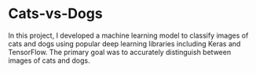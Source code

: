 # Cats-vs-Dogs
In this project, I developed a machine learning model to classify images of cats and dogs using popular deep learning libraries including Keras and TensorFlow. The primary goal was to accurately distinguish between images of cats and dogs.
